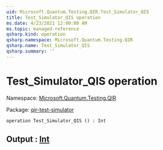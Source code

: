 ```yaml
---
uid: Microsoft.Quantum.Testing.QIR.Test_Simulator_QIS
title: Test_Simulator_QIS operation
ms.date: 4/23/2021 12:00:00 AM
ms.topic: managed-reference
qsharp.kind: operation
qsharp.namespace: Microsoft.Quantum.Testing.QIR
qsharp.name: Test_Simulator_QIS
qsharp.summary: ''
---
```


# Test_Simulator_QIS operation

Namespace: [Microsoft.Quantum.Testing.QIR](xref:Microsoft.Quantum.Testing.QIR)

Package: [qir-test-simulator](https://nuget.org/packages/qir-test-simulator)




```qsharp
operation Test_Simulator_QIS () : Int
```


## Output : [Int](xref:microsoft.quantum.qsharp.valueliterals#int-literals)

